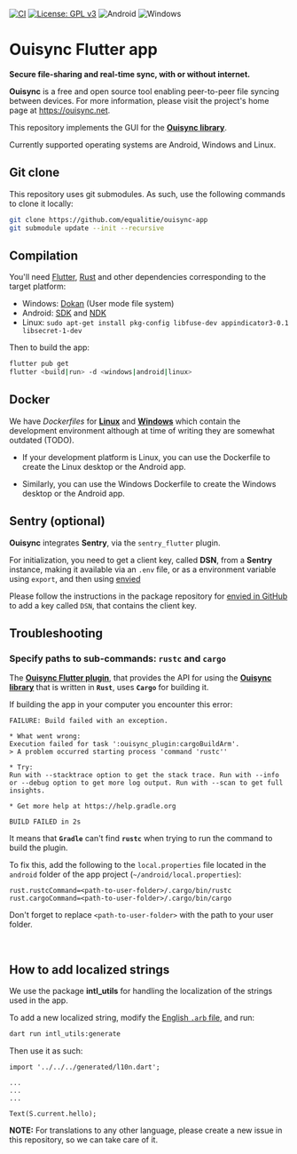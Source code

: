 [![CI](https://github.com/equalitie/ouisync-app/actions/workflows/ci.yml/badge.svg)](https://github.com/equalitie/ouisync-app/actions/workflows/ci.yml)
[![License: GPL v3](https://img.shields.io/badge/License-GPLv3-blue.svg)](https://www.gnu.org/licenses/gpl-3.0)
![Android](https://img.shields.io/badge/Android-3DDC84?style=flat-squarte&logo=android&logoColor=white)
![Windows](https://img.shields.io/badge/Windows-0078D6?style=flat-squarte&logo=windows&logoColor=white)

# Ouisync Flutter app

**Secure file-sharing and real-time sync, with or without internet.**

**Ouisync** is a free and open source tool enabling peer-to-peer file syncing between devices. For more information, please visit the project's home page at https://ouisync.net.

This repository implements the GUI for the **[Ouisync library](https://github.com/equalitie/ouisync)**.

Currently supported operating systems are Android, Windows and Linux.

## Git clone

This repository uses git submodules. As such, use the following commands to clone it locally:

```bash
git clone https://github.com/equalitie/ouisync-app 
git submodule update --init --recursive
```

## Compilation

You'll need [Flutter](https://docs.flutter.dev/get-started/install), [Rust](https://www.rust-lang.org/tools/install) and other dependencies corresponding to the target platform:

* Windows: [Dokan](https://github.com/dokan-dev/dokany/releases) (User mode file system)
* Android: [SDK](https://developer.android.com/) and [NDK](https://developer.android.com/studio/projects/install-ndk)
* Linux: `sudo apt-get install pkg-config libfuse-dev appindicator3-0.1 libsecret-1-dev`

Then to build the app:

```bash
flutter pub get
flutter <build|run> -d <windows|android|linux>
```

## Docker

We have *Dockerfiles* for
[**Linux**](https://github.com/equalitie/ouisync-app/blob/master/docker/dev/linux/Dockerfile)
and
[**Windows**](https://github.com/equalitie/ouisync-app/blob/master/docker/dev/windows/Dockerfile)
which contain the development environment although at time of writing they are
somewhat outdated (TODO). 

   - If your development platform is Linux, you can use the Dockerfile to
     create the Linux desktop or the Android app.
   
   - Similarly, you can use the Windows Dockerfile to create the Windows
     desktop or the Android app. 

## Sentry (optional)

**Ouisync** integrates **Sentry**, via the `sentry_flutter` plugin. 

For initialization, you need to get a client key, called **DSN**, from a **Sentry** instance, making it available via an `.env` file, or as a environment variable using `export`, and then using [envied](https://github.com/petercinibulk/envied)

Please follow the instructions in the package repository for [envied in GitHub](https://github.com/petercinibulk/envied#table-of-contents) to add a key called `DSN`, that contains the client key.

## Troubleshooting

### Specify paths to sub-commands: **`rustc`** and **`cargo`**

The **[Ouisync Flutter plugin](https://github.com/equalitie/ouisync-plugin)**, that provides the API for using the **[Ouisync library](https://github.com/equalitie/ouisync)** that is written in **`Rust`**, uses **`Cargo`** for building it.

If building the app in your computer you encounter this error:

```
FAILURE: Build failed with an exception.

* What went wrong:
Execution failed for task ':ouisync_plugin:cargoBuildArm'.
> A problem occurred starting process 'command 'rustc''

* Try:
Run with --stacktrace option to get the stack trace. Run with --info or --debug option to get more log output. Run with --scan to get full insights.

* Get more help at https://help.gradle.org

BUILD FAILED in 2s
```

It means that **`Gradle`** can't find **`rustc`** when trying to run the command to build the plugin.

To fix this, add the following to the `local.properties` file located in the `android` folder of the app project (`~/android/local.properties`):

```
rust.rustcCommand=<path-to-user-folder>/.cargo/bin/rustc
rust.cargoCommand=<path-to-user-folder>/.cargo/bin/cargo
```

Don't forget to replace `<path-to-user-folder>` with the path to your user folder.

<br />

## How to add localized strings

We use the package **intl_utils** for handling the localization of the strings used in the app.

To add a new localized string, modify the [English `.arb` file](lib/l10n/intl_en.arb), and run:

```bash
dart run intl_utils:generate
```

Then use it as such:

```
import '../../../generated/l10n.dart';

...
...
...

Text(S.current.hello);
```


**NOTE:** For translations to any other language, please create a new issue in this repository, so we can take care of it.
